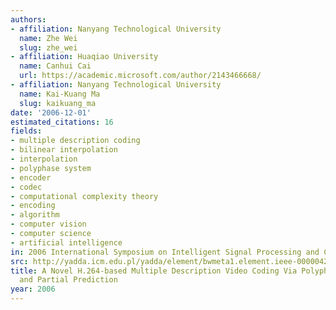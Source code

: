 ```yaml
---
authors:
- affiliation: Nanyang Technological University
  name: Zhe Wei
  slug: zhe_wei
- affiliation: Huaqiao University
  name: Canhui Cai
  url: https://academic.microsoft.com/author/2143466668/
- affiliation: Nanyang Technological University
  name: Kai-Kuang Ma
  slug: kaikuang_ma
date: '2006-12-01'
estimated_citations: 16
fields:
- multiple description coding
- bilinear interpolation
- interpolation
- polyphase system
- encoder
- codec
- computational complexity theory
- encoding
- algorithm
- computer vision
- computer science
- artificial intelligence
in: 2006 International Symposium on Intelligent Signal Processing and Communications
src: http://yadda.icm.edu.pl/yadda/element/bwmeta1.element.ieee-000004212243
title: A Novel H.264-based Multiple Description Video Coding Via Polyphase Transform
  and Partial Prediction
year: 2006
---
```

